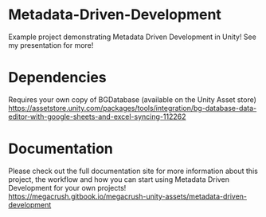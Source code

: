 # Metadata-Driven-Development
Example project demonstrating Metadata Driven Development in Unity! See my presentation for more!

# Dependencies
Requires your own copy of BGDatabase (available on the Unity Asset store)
https://assetstore.unity.com/packages/tools/integration/bg-database-data-editor-with-google-sheets-and-excel-syncing-112262

# Documentation
Please check out the full documentation site for more information about this project, the workflow and how you can start using Metadata Driven Development for your own projects!
https://megacrush.gitbook.io/megacrush-unity-assets/metadata-driven-development
